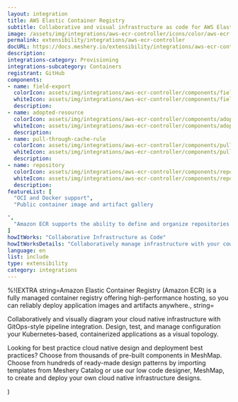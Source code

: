 ```yaml
---
layout: integration
title: AWS Elastic Container Registry
subtitle: Collaborative and visual infrastructure as code for AWS Elastic Container Registry
image: /assets/img/integrations/aws-ecr-controller/icons/color/aws-ecr-controller-color.svg
permalink: extensibility/integrations/aws-ecr-controller
docURL: https://docs.meshery.io/extensibility/integrations/aws-ecr-controller
description: 
integrations-category: Provisioning
integrations-subcategory: Containers
registrant: GitHub
components: 
- name: field-export
  colorIcon: assets/img/integrations/aws-ecr-controller/components/field-export/icons/color/field-export-color.svg
  whiteIcon: assets/img/integrations/aws-ecr-controller/components/field-export/icons/white/field-export-white.svg
  description: 
- name: adopted-resource
  colorIcon: assets/img/integrations/aws-ecr-controller/components/adopted-resource/icons/color/adopted-resource-color.svg
  whiteIcon: assets/img/integrations/aws-ecr-controller/components/adopted-resource/icons/white/adopted-resource-white.svg
  description: 
- name: pull-through-cache-rule
  colorIcon: assets/img/integrations/aws-ecr-controller/components/pull-through-cache-rule/icons/color/pull-through-cache-rule-color.svg
  whiteIcon: assets/img/integrations/aws-ecr-controller/components/pull-through-cache-rule/icons/white/pull-through-cache-rule-white.svg
  description: 
- name: repository
  colorIcon: assets/img/integrations/aws-ecr-controller/components/repository/icons/color/repository-color.svg
  whiteIcon: assets/img/integrations/aws-ecr-controller/components/repository/icons/white/repository-white.svg
  description: 
featureList: [
  "OCI and Docker support",
  "Public container image and artifact gallery

",
  "Amazon ECR supports the ability to define and organize repositories in your registry using namespaces."
]
howItWorks: "Collaborative Infrastructure as Code"
howItWorksDetails: "Collaboratively manage infrastructure with your coworkers synchronously sharing the same designs."
language: en
list: include
type: extensibility
category: integrations
---
```

%!(EXTRA string=Amazon Elastic Container Registry (Amazon ECR) is a fully managed container registry offering high-performance hosting, so you can reliably deploy application images and artifacts anywhere., string=<p>
    Collaboratively and visually diagram your cloud native infrastructure with GitOps-style pipeline integration. Design, test, and manage configuration your Kubernetes-based, containerized applications as a visual topology.
</p>
<p>
    Looking for best practice cloud native design and deployment best practices? Choose from thousands of pre-built components in MeshMap. Choose from hundreds of ready-made design patterns by importing templates from Meshery Catalog or use our low code designer, MeshMap, to create and deploy your own cloud native infrastructure designs.
</p>)